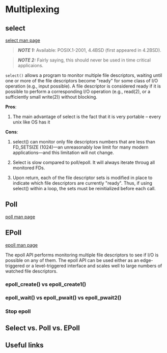 # Multiplexing

## select

[select man page](https://www.man7.org/linux/man-pages/man2/select.2.html)

> **_NOTE 1:_** Available: POSIX.1-2001, 4.4BSD (first appeared in 4.2BSD).

> **_NOTE 2:_** Fairly saying, this should never be used in time critical applicaions.

`select()` allows a program to monitor multiple file descriptors,
waiting until one or more of the file descriptors become "ready"
for some class of I/O operation (e.g., input possible).  A file
descriptor is considered ready if it is possible to perform a
corresponding I/O operation (e.g., read(2), or a sufficiently
small write(2)) without blocking.

**Pros**:
1. The main advantage of select is the fact that it is very portable – every
unix like OS has it

**Cons**:
1. select() can monitor only file descriptors numbers that
are less than FD_SETSIZE (1024)—an unreasonably low limit for
many modern applications—and this limitation will not change.

2. Select is slow compared to poll/epoll. It will always iterate throug
all monitored FDs.

3. Upon return, each of the file descriptor sets is
modified in place to indicate which file descriptors are
currently "ready".  Thus, if using select() within a loop, the
sets must be reinitialized before each call.

## Poll

[poll man page](https://www.man7.org/linux/man-pages/man2/poll.2.html)

## EPoll

[epoll man page](https://www.man7.org/linux/man-pages/man7/epoll.7.html)

The epoll API performs monitoring multiple file descriptors to
see if I/O is possible on any of them.  The epoll API can be
used either as an edge-triggered or a level-triggered interface
and scales well to large numbers of watched file descriptors.


### epoll_create() vs epoll_create1()

### epoll_wait() vs epoll_pwait() vs epoll_pwait2()

### Stop epoll

## Select vs. Poll vs. EPoll

## Useful links

